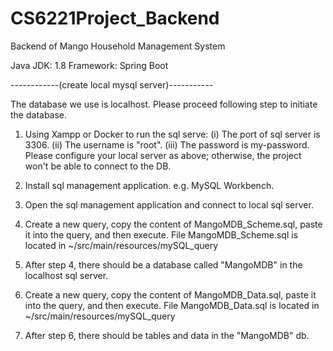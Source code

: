 # CS6221Project_Backend
Backend of Mango Household Management System

Java JDK: 1.8
Framework: Spring Boot

------------(create local mysql server)-----------

The database we use is localhost.
Please proceed following step to initiate the database.

1. Using Xampp or Docker to run the sql serve:
  (i)   The port of sql server is 3306.
  (ii)  The username is "root".
  (iii) The password is my-password.
  Please configure your local server as above; otherwise, the project won't be able to connect to the DB.
  
2. Install sql management application. e.g. MySQL Workbench.

3. Open the sql management application and connect to local sql server.

4. Create a new query, copy the content of MangoMDB_Scheme.sql, paste it into the query, and then execute. File MangoMDB_Scheme.sql is located in ~/src/main/resources/mySQL_query

5. After step 4, there should be a database called "MangoMDB" in the localhost sql server.

6. Create a new query, copy the content of MangoMDB_Data.sql, paste it into the query, and then execute. File MangoMDB_Data.sql is located in ~/src/main/resources/mySQL_query

7. After step 6, there should be tables and data in the "MangoMDB" db.
